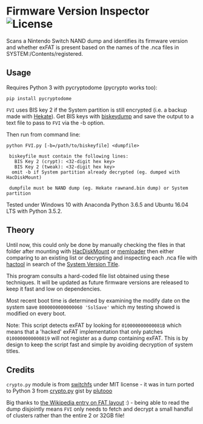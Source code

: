 # Firmware Version Inspector ![License](https://img.shields.io/badge/License-GPLv3-blue.svg)
Scans a Nintendo Switch NAND dump and identifies its firmware version and whether exFAT is present based on the names of the .nca files in SYSTEM:/Contents/registered.

## Usage
Requires Python 3 with pycryptodome (pycrypto works too):
```
pip install pycryptodome
```
`FVI` uses BIS key 2 if the System partition is still encrypted (i.e. a backup made with [Hekate](https://github.com/CTCaer/hekate)). Get BIS keys with [biskeydump](https://github.com/rajkosto/biskeydump) and save the output to a text file to pass to `FVI` via the -b option.

Then run from command line:
```
python FVI.py [-b=/path/to/biskeyfile] <dumpfile>

 biskeyfile must contain the following lines:
   BIS Key 2 (crypt): <32-digit hex key>
   BIS Key 2 (tweak): <32-digit hex key>
  omit -b if System partition already decrypted (eg. dumped with HacDiskMount)

 dumpfile must be NAND dump (eg. Hekate rawnand.bin dump) or System partition
```

Tested under Windows 10 with Anaconda Python 3.6.5 and Ubuntu 16.04 LTS with Python 3.5.2.

## Theory
Until now, this could only be done by manually checking the files in that folder after mounting with [HacDiskMount](https://switchtools.sshnuke.net/) or [memloader](https://github.com/rajkosto/memloader) then either comparing to an existing list or decrypting and inspecting each .nca file with [hactool](https://github.com/SciresM/hactool) in search of the [System Version Title](https://switchbrew.org/index.php?title=System_Version_Title).

This program consults a hard-coded file list obtained using these techniques. It will be updated as future firmware versions are released to keep it fast and low on dependencies.

Most recent boot time is determined by examining the modify date on the system save `8000000000000060 'SslSave'` which my testing showed is modified on every boot.

Note: This script detects exFAT by looking for `010000000000081B` which means that a 'hacked' exFAT implementation that only patches `0100000000000819` will not register as a dump containing exFAT. This is by design to keep the script fast and simple by avoiding decryption of system titles.

## Credits
`crypto.py` module is from [switchfs](https://github.com/ihaveamac/switchfs/blob/master/switchfs/crypto.py) under MIT license - it was in turn ported to Python 3 from [crypto.py](https://gist.github.com/plutooo/fd4b22e7f533e780c1759057095d7896) gist by [plutooo](https://github.com/plutooo)

Big thanks to [the Wikipedia entry on FAT layout](https://en.wikipedia.org/wiki/Design_of_the_FAT_file_system) :) - being able to read the dump disjointly means `FVI` only needs to fetch and decrypt a small handful of clusters rather than the entire 2 or 32GB file!
